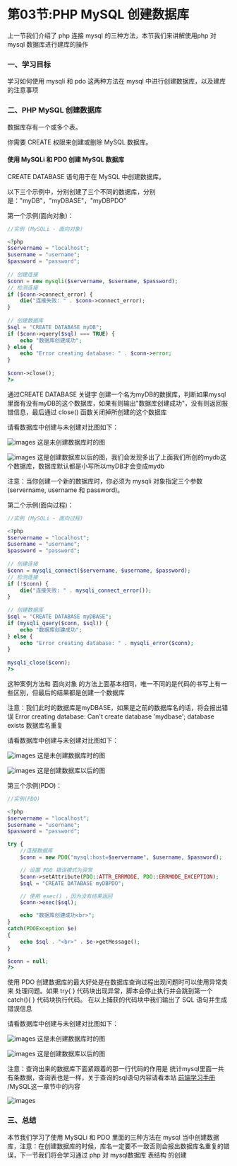 # 第03节:PHP MySQL 创建数据库
上一节我们介绍了 php 连接 mysql 的三种方法，本节我们来讲解使用php 对 mysql 数据库进行建库的操作

### 一、学习目标

学习如何使用 mysqli 和 pdo 这两种方法在 mysql 中进行创建数据库，以及建库的注意事项

### 二、PHP MySQL 创建数据库

数据库存有一个或多个表。

你需要 CREATE 权限来创建或删除 MySQL 数据库。

#### 使用 MySQLi 和 PDO 创建 MySQL 数据库

CREATE DATABASE 语句用于在 MySQL 中创建数据库。

以下三个示例中，分别创建了三个不同的数据库，分别是："myDB"，"myDBASE"，"myDBPDO"

第一个示例(面向对象)：

``` php
//实例 (MySQLi - 面向对象)

<?php
$servername = "localhost";
$username = "username";
$password = "password";
 
// 创建连接
$conn = new mysqli($servername, $username, $password);
// 检测连接
if ($conn->connect_error) {
    die("连接失败: " . $conn->connect_error);
} 
 
// 创建数据库
$sql = "CREATE DATABASE myDB";
if ($conn->query($sql) === TRUE) {
    echo "数据库创建成功";
} else {
    echo "Error creating database: " . $conn->error;
}
 
$conn->close();
?>
```

通过CREATE DATABASE 关键字 创建一个名为myDB的数据库，判断如果mysql里面有没有myDB的这个数据库，如果有则输出"数据库创建成功"，没有则返回报错信息，最后通过 close() 函数关闭掉所创建的这个数据库

请看数据库中创建与未创建对比图如下：

![images](./../images/0603_img.png)
这是未创建数据库时的图

![images](./../images/0603_imgs.png)
这是创建数据库以后的图，我们会发现多出了上面我们所创的mydb这个数据库，数据库默认都是小写所以myDB才会变成mydb


注意：当你创建一个新的数据库时，你必须为 mysqli 对象指定三个参数 (servername, username 和 password)。

第二个示例(面向过程)：

``` php
//实例 (MySQLi - 面向过程)

<?php
$servername = "localhost";
$username = "username";
$password = "password";
 
// 创建连接
$conn = mysqli_connect($servername, $username, $password);
// 检测连接
if (!$conn) {
    die("连接失败: " . mysqli_connect_error());
}
 
// 创建数据库
$sql = "CREATE DATABASE myDBASE";
if (mysqli_query($conn, $sql)) {
    echo "数据库创建成功";
} else {
    echo "Error creating database: " . mysqli_error($conn);
}
 
mysqli_close($conn);
?>
```

这种案例方法和 面向对象 的方法上面基本相同，唯一不同的是代码的书写上有一些区别，但最后的结果都是创建一个数据库

注意：我们此时的数据库是myDBASE，如果是之前的数据库名的话，将会报出错误 Error creating database: Can't create database 'mydbase'; database exists 数据库名重复

请看数据库中创建与未创建对比图如下：

![images](./../images/0603_png.png)
这是未创建数据库时的图

![images](./../images/0603_pngs.png)
这是创建数据库以后的图

第三个示例(PDO)：

``` php
//实例(PDO)

<?php
$servername = "localhost";
$username = "username";
$password = "password";

try {
    //连接数据库
    $conn = new PDO("mysql:host=$servername", $username, $password);

    // 设置 PDO 错误模式为异常
    $conn->setAttribute(PDO::ATTR_ERRMODE, PDO::ERRMODE_EXCEPTION);
    $sql = "CREATE DATABASE myDBPDO";

    // 使用 exec() ，因为没有结果返回
    $conn->exec($sql);

    echo "数据库创建成功<br>";
}
catch(PDOException $e)
{
    echo $sql . "<br>" . $e->getMessage();
}

$conn = null;
?>
```

使用 PDO 创建数据库的最大好处是在数据库查询过程出现问题时可以使用异常类来 处理问题。如果 try{ } 代码块出现异常，脚本会停止执行并会跳到第一个 catch(){ } 代码块执行代码。 在以上捕获的代码块中我们输出了 SQL 语句并生成错误信息

请看数据库中创建与未创建对比图如下：

![images](./../images/0603_image.png)
这是未创建数据库时的图

![images](./../images/0603_images.png)
这是创建数据库以后的图

注意：查询出来的数据库下面紧跟着的那一行代码的作用是 统计mysql里面一共有条数据，查询表也是一样，关于查询的sql语句内容请看本站 [前端学习手册](http://www.xiaozhoubg.com/content/1) /MySQL这一章节中的内容

![images](./../images/0603_rows.png)

### 三、总结

本节我们学习了使用 MySQLi 和 PDO 里面的三种方法在 mysql 当中创建数据库，注意：在创建数据库的时候，库名一定要不一致否则会报出数据库名重复的错误，下一节我们将会学习通过 php 对 mysql数据库 表结构 的创建